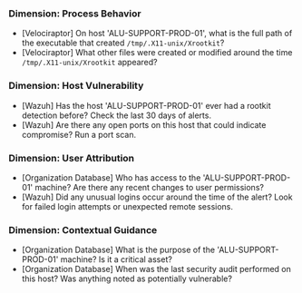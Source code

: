 ### Dimension: Process Behavior
- [Velociraptor] On host 'ALU-SUPPORT-PROD-01', what is the full path of the executable that created `/tmp/.X11-unix/Xrootkit`?
- [Velociraptor] What other files were created or modified around the time `/tmp/.X11-unix/Xrootkit` appeared?

### Dimension: Host Vulnerability
- [Wazuh] Has the host 'ALU-SUPPORT-PROD-01' ever had a rootkit detection before? Check the last 30 days of alerts.
- [Wazuh] Are there any open ports on this host that could indicate compromise? Run a port scan.

### Dimension: User Attribution
- [Organization Database] Who has access to the 'ALU-SUPPORT-PROD-01' machine? Are there any recent changes to user permissions?
- [Wazuh] Did any unusual logins occur around the time of the alert? Look for failed login attempts or unexpected remote sessions.

### Dimension: Contextual Guidance
- [Organization Database] What is the purpose of the 'ALU-SUPPORT-PROD-01' machine? Is it a critical asset?
- [Organization Database] When was the last security audit performed on this host? Was anything noted as potentially vulnerable?